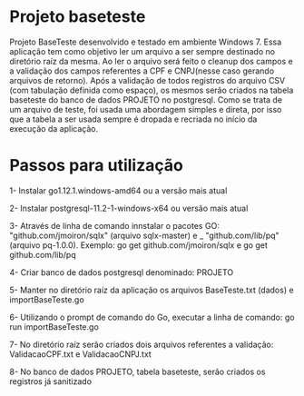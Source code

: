 # Projeto baseteste
Projeto BaseTeste desenvolvido e testado em ambiente Windows 7. Essa aplicação tem como objetivo ler um arquivo a ser sempre destinado no diretório raíz da mesma. Ao ler o arquivo será feito o cleanup dos campos e a validação dos campos referentes a CPF e CNPJ(nesse caso gerando arquivos de retorno).	Após a validação de todos registros do arquivo CSV (com tabulação definida como espaço), os mesmos serão criados na tabela baseteste do banco de dados PROJETO no postgresql. Como se trata de um arquivo de teste, foi usada uma abordagem simples
e direta, por isso que a tabela a ser usada sempre é dropada e recriada no início da execução da aplicação.

# Passos para utilização

 1- Instalar go1.12.1.windows-amd64 ou a versão mais atual
 
 2- Instalar postgresql-11.2-1-windows-x64 ou versão mais atual
 
 3- Através de linha de comando innstalar o pacotes GO: "github.com/jmoiron/sqlx" (arquivo sqlx-master) e _ "github.com/lib/pq" (arquivo pq-1.0.0). Exemplo: go get github.com/jmoiron/sqlx e go get github.com/lib/pq
 
 4- Criar banco de dados postgresql denominado: PROJETO 
  
 5- Manter no diretório raíz da aplicação os arquivos BaseTeste.txt (dados) e importBaseTeste.go
 
 6- Utilizando o prompt de comando do Go, executar a linha de comando: go run importBaseTeste.go
 
 7- No diretório raíz serão criados dois arquivos referentes a validação: ValidacaoCPF.txt e ValidacaoCNPJ.txt
 
 8- No banco de dados PROJETO, tabela baseteste, serão criados os registros já sanitizado
